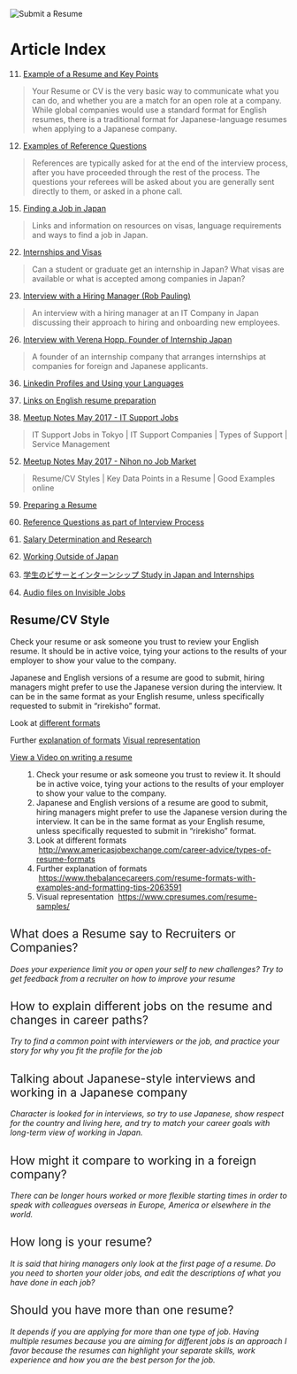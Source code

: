 ![Submit a Resume](https://s3-ap-northeast-1.amazonaws.com/all-jp-1/img/icons/office/icons8-submit-resume-filled-50.png)

# Article Index

11. [Example of a Resume and Key Points](Japan/applicants) 
> Your Resume or CV is the very basic way to communicate what you can do, and whether you are a match for an open role at a company. While global companies would use a standard format for English resumes, there is a traditional format for Japanese-language resumes when applying to a Japanese company.

12. [Examples of Reference Questions](Japan/applicants/reference.md) 
> References are typically asked for at the end of the interview process, after you have proceeded through the rest of the process. The questions your referees will be asked about you are generally sent directly to them, or asked in a phone call.

15. [Finding a Job in Japan](Japan/applicants/thingstothinkabout.md) 
> Links and information on resources on visas, language requirements and ways to find a job in Japan.

22. [Internships and Visas](Japan/applicants/internships_visa.md) 
> Can a student or graduate get an internship in Japan? What visas are available or what is accepted among companies in Japan?

23. [Interview with a Hiring Manager (Rob Pauling)](Japan/applicants/interview_hiring_mgr.md) 
> An interview with a hiring manager at an IT Company in Japan discussing their approach to hiring and onboarding new employees.

26. [Interview with Verena Hopp. Founder of Internship Japan](Japan/applicants/interview_founder.md) 
> A founder of an internship company that arranges internships at companies for foreign and Japanese applicants.

36. [Linkedin Profiles and Using your Languages](Japan/applicants/linkedin_profiles.md)

37. [Links on English resume preparation](Japan/applicants/readme.md)

51. [Meetup Notes May 2017 - IT Support Jobs](Japan/applicants/it_support.md)
> IT Support Jobs in Tokyo | IT Support Companies | Types of Support | Service Management

52. [Meetup Notes May 2017 - Nihon no Job Market](Japan/applicants/resume.md)
> Resume/CV Styles | Key Data Points in a Resume | Good Examples online

59. [Preparing a Resume](Japan/applicants/latestcv.md)

64. [Reference Questions as part of Interview Process](Japan/applicants/reference.md)

65. [Salary Determination and Research](Japan/applicants/salary_check.md)

72. [Working Outside of Japan](Japan/applicants/working_outside.md)

75. [学生のビサーとインターンシップ Study in Japan and Internships](Japan/applicants/internships_visa.md)

80. [Audio files on Invisible Jobs](Japan/applicants/invisiblejobs.md)

## Resume/CV Style
Check your resume or ask someone you trust to review your English resume. It should be in active voice, tying your actions to the results of your employer to show your value to the company.

Japanese and English versions of a resume are good to submit, hiring managers might prefer to use the Japanese version during the interview. It can be in the same format as your English resume, unless specifically requested to submit in “rirekisho” format.

Look at [different formats](http://www.americasjobexchange.com/career-advice/types-of-resume-formats)
   
Further [explanation of formats](https://www.thebalancecareers.com/resume-formats-with-examples-and-formatting-tips-2063591)
[Visual representation](https://www.cpresumes.com/resume-samples)

[View a Video on writing a resume](https://youtu.be/6efrR7Ds3Cs)

<ol>
  <ol>
    <li style="font-weight:400">
      <span style="font-weight:400">Check your resume or ask someone you trust to review it. It should be in active voice, tying your actions to the results of your employer to show your value to the company.</span>
    </li>
    <li style="font-weight:400">
      <span style="font-weight:400">Japanese and English versions of a resume are good to submit, hiring managers might prefer to use the Japanese version during the interview. It can be in the same format as your English resume, unless specifically requested to submit in “rirekisho” format.</span>
    </li>
    <li style="font-weight:400">
      <span style="font-weight:400">Look at different formats &nbsp;</span><a href="http://www.americasjobexchange.com/career-advice/types-of-resume-formats"><span style="font-weight:400">http://www.americasjobexchange.com/career-advice/types-of-resume-formats</span></a>
    </li>
    <li style="font-weight:400">
      <span style="font-weight:400">Further explanation of formats &nbsp;</span><a href="https://www.thebalancecareers.com/resume-formats-with-examples-and-formatting-tips-2063591"><span style="font-weight:400">https://www.thebalancecareers.com/resume-formats-with-examples-and-formatting-tips-2063591</span></a>
    </li>
    <li style="font-weight:400">
      <span style="font-weight:400">Visual representation &nbsp;</span><span style="font-weight:400"><a href="https://www.cpresumes.com/resume-samples/">https://www.cpresumes.com/resume-samples/</a></span>
    </li>
  </ol>
</ol>
<h2>
  <span style="font-weight:400">What does a Resume say to Recruiters or Companies?</span>
</h2>
<p>
  <em><span class="wysiwyg-color-blue" style="font-weight:400">Does your experience limit you or open your self to new challenges? Try to get feedback from a recruiter on how to improve your resume</span></em>
</p>
<h2>
  <span style="font-weight:400">How to explain different jobs on the resume and changes in career paths?</span>
</h2>
<p>
  <span class="wysiwyg-color-blue"><em><span style="font-weight:400">Try to find a common point with interviewers or the job, and practice your story for why you fit the profile for the job</span></em></span>
</p>
<h2>
  <span style="font-weight:400">Talking about Japanese-style interviews and working in a Japanese company</span>
</h2>
<p>
  <span class="wysiwyg-color-blue"><em><span style="font-weight:400">Character is looked for in interviews, so try to use Japanese, show respect for the country and living here, and try to match your career goals with long-term view of working in Japan.</span></em></span>
</p>
<h2>
  <span style="font-weight:400">How might it compare to working in a foreign company?</span>
</h2>
<p>
  <em><span class="wysiwyg-color-blue" style="font-weight:400">There can be longer hours worked or more flexible starting times in order to speak with colleagues overseas in Europe, America or elsewhere in the world.</span></em>
</p>
<h2>
  <span style="font-weight:400">How long is your resume?</span>
</h2>
<p>
  <em><span class="wysiwyg-color-blue" style="font-weight:400">It is said that hiring managers only look at the first page of a resume. Do you need to shorten your older jobs, and edit the descriptions of what you have done in each job?</span></em>
</p>
<h2>
  <span style="font-weight:400">Should you have more than one resume?</span>
</h2>
<p>
  <em><span class="wysiwyg-color-blue" style="font-weight:400">It depends if you are applying for more than one type of job. Having multiple resumes because you are aiming for different jobs is an approach I favor because the resumes can highlight your separate skills, work experience and how you are the best person for the job.</span></em>
</p>
